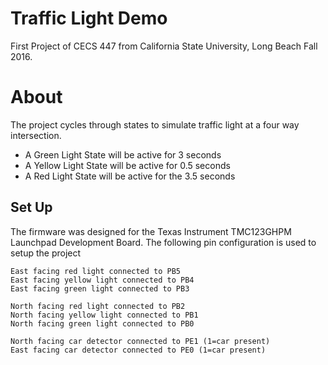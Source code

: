 # Traffic Light Demo

First Project of CECS 447 from California State University, Long Beach Fall 2016.

# About

The project cycles through states to simulate traffic light at a four way intersection. 

 * A Green Light State will be active for 3 seconds
 * A Yellow Light State will be active for 0.5 seconds
 * A Red Light State will be active for the 3.5 seconds

## Set Up

The firmware was designed for the Texas Instrument TMC123GHPM Launchpad Development Board. The following pin configuration is used to setup the project

```
East facing red light connected to PB5											
East facing yellow light connected to PB4										
East facing green light connected to PB3										

North facing red light connected to PB2											
North facing yellow light connected to PB1										
North facing green light connected to PB0										
																																
North facing car detector connected to PE1 (1=car present)		
East facing car detector connected to PE0 (1=car present)		
```